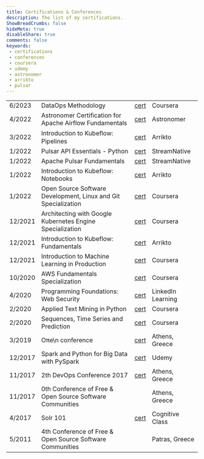 ```yaml
---
title: Certifications & Conferences
description: The list of my certifications.
ShowBreadCrumbs: false
hideMeta: true
disableShare: true
comments: false
keywords:
 - certifications
 - conferences
 - coursera
 - udemy
 - astronomer
 - arrikto
 - pulsar
---
```

 
|         |                                                                |                                                                                                  |                   |
|---------|----------------------------------------------------------------|--------------------------------------------------------------------------------------------------|-------------------|
| 6/2023  | DataOps Methodology                                            | [cert](https://www.coursera.org/account/accomplishments/certificate/DDYT4MXBGYWM)                | Coursera          |
| 4/2022  | Astronomer Certification for Apache Airflow Fundamentals       | [cert](https://www.credly.com/badges/d91ad9b6-d5c8-4859-9d53-5b48253b5d45/public_url)            | Astronomer        |
| 3/2022  | Introduction to Kubeﬂow: Pipelines                             | [cert](/certifications/kubeflow-pipelines-2022.pdf)                                              | Arrikto           |
| 1/2022  | Pulsar API Essentials - Python                                 | [cert](https://www.academy.streamnative.io/certificates/b27eb87372064815a2b8d8e88495a0ef)        | StreamNative      |
| 1/2022  | Apache Pulsar Fundamentals                                     | [cert](https://www.academy.streamnative.io/certificates/9f37872bdfab45fe8b4f5ee9f189f1cd)        | StreamNative      |
| 1/2022  | Introduction to Kubeflow: Notebooks                            | [cert](/certifications/kubeflow-notebooks-2022.pdf)                                              | Arrikto           |
| 1/2022  | Open Source Software Development, Linux and Git Specialization | [cert](https://www.coursera.org/account/accomplishments/specialization/certificate/GJ9HNJTZJ79H) | Coursera          |
| 12/2021 | Architecting with Google Kubernetes Engine Specialization      | [cert](https://www.coursera.org/account/accomplishments/specialization/certificate/3V2GAVMT6H99) | Coursera          |
| 12/2021 | Introduction to Kubeflow: Fundamentals                         | [cert](/certifications/kubeflow-intro-2021.pdf)                                                  | Arrikto           |
| 12/2021 | Introduction to Machine Learning in Production                 | [cert](https://www.coursera.org/account/accomplishments/certificate/BBQFVYDQWYJC)                | Coursera          |
| 10/2020 | AWS Fundamentals Specialization                                | [cert](https://www.coursera.org/account/accomplishments/specialization/certificate/MDVJ7N8CRQKL) | Coursera          |
| 4/2020  | Programming Foundations: Web Security                          | [cert](/certifications/programming-web-sec.pdf)                                                  | LinkedIn Learning |
| 2/2020  | Applied Text Mining in Python                                  | [cert](https://www.coursera.org/account/accomplishments/verify/YZE4BUMWFW95)                     | Coursera          |
| 2/2020  | Sequences, Time Series and Prediction                          | [cert](https://www.coursera.org/account/accomplishments/verify/BL265KEA5MP3)                     | Coursera          |
| 3/2019  | Oπe\n conference                                               | [cert](/certifications/open-conf-2019.pdf)                                                       | Athens, Greece    |
| 12/2017 | Spark and Python for Big Data with PySpark                     | [cert](https://www.udemy.com/certificate/UC-WDTQLPM6)                                            | Udemy             |
| 11/2017 | 2th DevOps Conference 2017                                     | [cert](/certifications/devops-conf-2017.pdf)                                                     | Athens, Greece    |
| 11/2017 | 0th Conference of Free & Open Source Software Communities      |                                                                                                  | Athens, Greece    |
| 4/2017  | Solr 101                                                       | [cert](https://courses.cognitiveclass.ai/certificates/6d65cf262aec4c69b124ac4c092e93cc)          | Cognitive Class   |
| 5/2011  | 4th Conference of Free & Open Source Software Communities      |                                                                                                  | Patras, Greece    |
